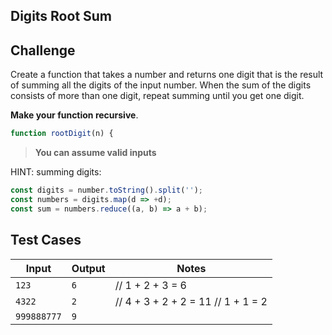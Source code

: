 Digits Root Sum
---

## Challenge

Create a function that takes a number and returns one digit that is the result of summing all the digits of the input number. When the sum of the digits consists of more than one digit, repeat summing until you get one digit.

**Make your function recursive**.

```js
function rootDigit(n) {
```

> **You can assume valid inputs**

HINT: summing digits:

```js
const digits = number.toString().split('');
const numbers = digits.map(d => +d);
const sum = numbers.reduce((a, b) => a + b);
```

## Test Cases

Input | Output | Notes
---|---|---
`123` | `6`  | // 1 + 2 + 3 = 6
`4322` | `2`  | // 4 + 3 + 2 + 2 = 11  // 1 + 1 = 2
`999888777` | `9` |

